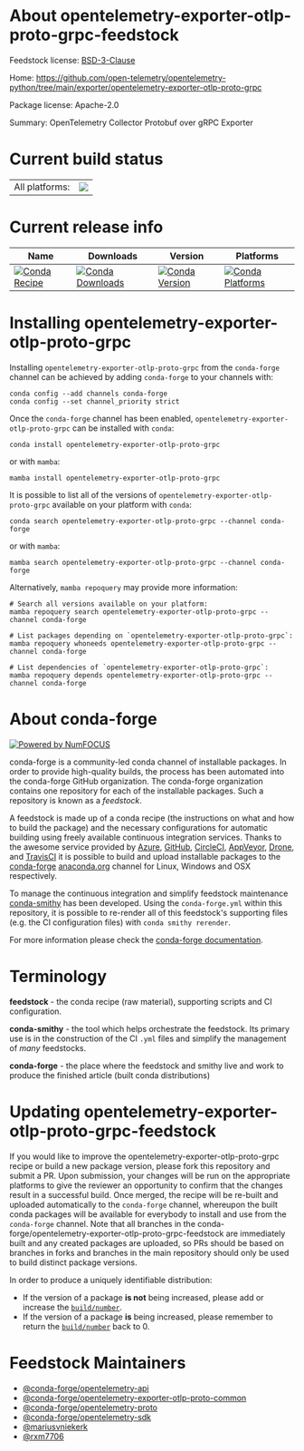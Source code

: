 About opentelemetry-exporter-otlp-proto-grpc-feedstock
======================================================

Feedstock license: [BSD-3-Clause](https://github.com/conda-forge/opentelemetry-exporter-otlp-proto-grpc-feedstock/blob/main/LICENSE.txt)

Home: https://github.com/open-telemetry/opentelemetry-python/tree/main/exporter/opentelemetry-exporter-otlp-proto-grpc

Package license: Apache-2.0

Summary: OpenTelemetry Collector Protobuf over gRPC Exporter

Current build status
====================


<table><tr><td>All platforms:</td>
    <td>
      <a href="https://dev.azure.com/conda-forge/feedstock-builds/_build/latest?definitionId=13860&branchName=main">
        <img src="https://dev.azure.com/conda-forge/feedstock-builds/_apis/build/status/opentelemetry-exporter-otlp-proto-grpc-feedstock?branchName=main">
      </a>
    </td>
  </tr>
</table>

Current release info
====================

| Name | Downloads | Version | Platforms |
| --- | --- | --- | --- |
| [![Conda Recipe](https://img.shields.io/badge/recipe-opentelemetry--exporter--otlp--proto--grpc-green.svg)](https://anaconda.org/conda-forge/opentelemetry-exporter-otlp-proto-grpc) | [![Conda Downloads](https://img.shields.io/conda/dn/conda-forge/opentelemetry-exporter-otlp-proto-grpc.svg)](https://anaconda.org/conda-forge/opentelemetry-exporter-otlp-proto-grpc) | [![Conda Version](https://img.shields.io/conda/vn/conda-forge/opentelemetry-exporter-otlp-proto-grpc.svg)](https://anaconda.org/conda-forge/opentelemetry-exporter-otlp-proto-grpc) | [![Conda Platforms](https://img.shields.io/conda/pn/conda-forge/opentelemetry-exporter-otlp-proto-grpc.svg)](https://anaconda.org/conda-forge/opentelemetry-exporter-otlp-proto-grpc) |

Installing opentelemetry-exporter-otlp-proto-grpc
=================================================

Installing `opentelemetry-exporter-otlp-proto-grpc` from the `conda-forge` channel can be achieved by adding `conda-forge` to your channels with:

```
conda config --add channels conda-forge
conda config --set channel_priority strict
```

Once the `conda-forge` channel has been enabled, `opentelemetry-exporter-otlp-proto-grpc` can be installed with `conda`:

```
conda install opentelemetry-exporter-otlp-proto-grpc
```

or with `mamba`:

```
mamba install opentelemetry-exporter-otlp-proto-grpc
```

It is possible to list all of the versions of `opentelemetry-exporter-otlp-proto-grpc` available on your platform with `conda`:

```
conda search opentelemetry-exporter-otlp-proto-grpc --channel conda-forge
```

or with `mamba`:

```
mamba search opentelemetry-exporter-otlp-proto-grpc --channel conda-forge
```

Alternatively, `mamba repoquery` may provide more information:

```
# Search all versions available on your platform:
mamba repoquery search opentelemetry-exporter-otlp-proto-grpc --channel conda-forge

# List packages depending on `opentelemetry-exporter-otlp-proto-grpc`:
mamba repoquery whoneeds opentelemetry-exporter-otlp-proto-grpc --channel conda-forge

# List dependencies of `opentelemetry-exporter-otlp-proto-grpc`:
mamba repoquery depends opentelemetry-exporter-otlp-proto-grpc --channel conda-forge
```


About conda-forge
=================

[![Powered by
NumFOCUS](https://img.shields.io/badge/powered%20by-NumFOCUS-orange.svg?style=flat&colorA=E1523D&colorB=007D8A)](https://numfocus.org)

conda-forge is a community-led conda channel of installable packages.
In order to provide high-quality builds, the process has been automated into the
conda-forge GitHub organization. The conda-forge organization contains one repository
for each of the installable packages. Such a repository is known as a *feedstock*.

A feedstock is made up of a conda recipe (the instructions on what and how to build
the package) and the necessary configurations for automatic building using freely
available continuous integration services. Thanks to the awesome service provided by
[Azure](https://azure.microsoft.com/en-us/services/devops/), [GitHub](https://github.com/),
[CircleCI](https://circleci.com/), [AppVeyor](https://www.appveyor.com/),
[Drone](https://cloud.drone.io/welcome), and [TravisCI](https://travis-ci.com/)
it is possible to build and upload installable packages to the
[conda-forge](https://anaconda.org/conda-forge) [anaconda.org](https://anaconda.org/)
channel for Linux, Windows and OSX respectively.

To manage the continuous integration and simplify feedstock maintenance
[conda-smithy](https://github.com/conda-forge/conda-smithy) has been developed.
Using the ``conda-forge.yml`` within this repository, it is possible to re-render all of
this feedstock's supporting files (e.g. the CI configuration files) with ``conda smithy rerender``.

For more information please check the [conda-forge documentation](https://conda-forge.org/docs/).

Terminology
===========

**feedstock** - the conda recipe (raw material), supporting scripts and CI configuration.

**conda-smithy** - the tool which helps orchestrate the feedstock.
                   Its primary use is in the construction of the CI ``.yml`` files
                   and simplify the management of *many* feedstocks.

**conda-forge** - the place where the feedstock and smithy live and work to
                  produce the finished article (built conda distributions)


Updating opentelemetry-exporter-otlp-proto-grpc-feedstock
=========================================================

If you would like to improve the opentelemetry-exporter-otlp-proto-grpc recipe or build a new
package version, please fork this repository and submit a PR. Upon submission,
your changes will be run on the appropriate platforms to give the reviewer an
opportunity to confirm that the changes result in a successful build. Once
merged, the recipe will be re-built and uploaded automatically to the
`conda-forge` channel, whereupon the built conda packages will be available for
everybody to install and use from the `conda-forge` channel.
Note that all branches in the conda-forge/opentelemetry-exporter-otlp-proto-grpc-feedstock are
immediately built and any created packages are uploaded, so PRs should be based
on branches in forks and branches in the main repository should only be used to
build distinct package versions.

In order to produce a uniquely identifiable distribution:
 * If the version of a package **is not** being increased, please add or increase
   the [``build/number``](https://docs.conda.io/projects/conda-build/en/latest/resources/define-metadata.html#build-number-and-string).
 * If the version of a package **is** being increased, please remember to return
   the [``build/number``](https://docs.conda.io/projects/conda-build/en/latest/resources/define-metadata.html#build-number-and-string)
   back to 0.

Feedstock Maintainers
=====================

* [@conda-forge/opentelemetry-api](https://github.com/orgs/conda-forge/teams/opentelemetry-api/)
* [@conda-forge/opentelemetry-exporter-otlp-proto-common](https://github.com/orgs/conda-forge/teams/opentelemetry-exporter-otlp-proto-common/)
* [@conda-forge/opentelemetry-proto](https://github.com/orgs/conda-forge/teams/opentelemetry-proto/)
* [@conda-forge/opentelemetry-sdk](https://github.com/orgs/conda-forge/teams/opentelemetry-sdk/)
* [@mariusvniekerk](https://github.com/mariusvniekerk/)
* [@rxm7706](https://github.com/rxm7706/)

